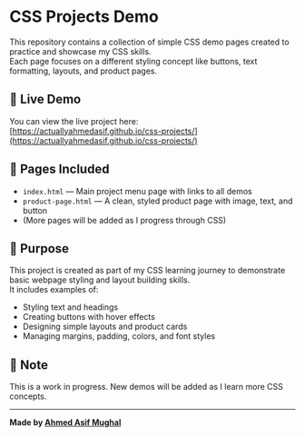 # CSS Projects Demo

This repository contains a collection of simple CSS demo pages created to practice and showcase my CSS skills.  
Each page focuses on a different styling concept like buttons, text formatting, layouts, and product pages.

## 📄 Live Demo

You can view the live project here:  
[https://actuallyahmedasif.github.io/css-projects/](https://actuallyahmedasif.github.io/css-projects/)

## 📂 Pages Included

- `index.html` — Main project menu page with links to all demos
- `product-page.html` — A clean, styled product page with image, text, and button
- (More pages will be added as I progress through CSS)

## 🎯 Purpose

This project is created as part of my CSS learning journey to demonstrate basic webpage styling and layout building skills.  
It includes examples of:

- Styling text and headings
- Creating buttons with hover effects
- Designing simple layouts and product cards
- Managing margins, padding, colors, and font styles

## 📌 Note

This is a work in progress. New demos will be added as I learn more CSS concepts.

---

**Made by [Ahmed Asif Mughal](https://github.com/actuallyahmedasif)**
